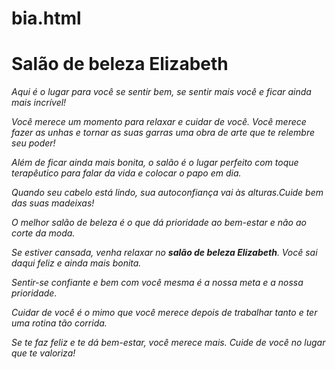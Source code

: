 # bia.html
<h1>Salão de beleza Elizabeth</h1>

<p><em>Aqui é o lugar para você se sentir bem, se sentir mais você e ficar ainda mais incrível!</em></p>

<p><em>Você merece um momento para relaxar e cuidar de você. Você merece fazer as unhas e tornar as suas garras uma obra de arte que te relembre seu poder!</em></p>

<p><em>Além de ficar ainda mais bonita, o salão é o lugar perfeito com toque terapêutico para falar da vida e colocar o papo em dia.</em></p>

<p><em>Quando seu cabelo está lindo, sua autoconfiança vai às alturas.Cuide bem das suas madeixas!</em></p>

<p><em>O melhor salão de beleza é o que dá prioridade ao bem-estar e não ao corte da moda.</em></p>

<p><em>Se estiver cansada, venha relaxar no <strong>salão de beleza Elizabeth</strong>. Você sai daqui feliz e ainda mais bonita.</em></p>

<p><em>Sentir-se confiante e bem com você mesma é a nossa meta e a nossa prioridade.</em></p>

<p><em>Cuidar de você é o mimo que você merece depois de trabalhar tanto e ter uma rotina tão corrida.</em></p>

<p><em>Se te faz feliz e te dá bem-estar, você merece mais. Cuide de você no lugar que te valoriza!</em></p>

